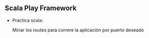## Scala Play Framework

- Practica scala:

  Miriar los routes para correre la aplicación por puerto deseado
